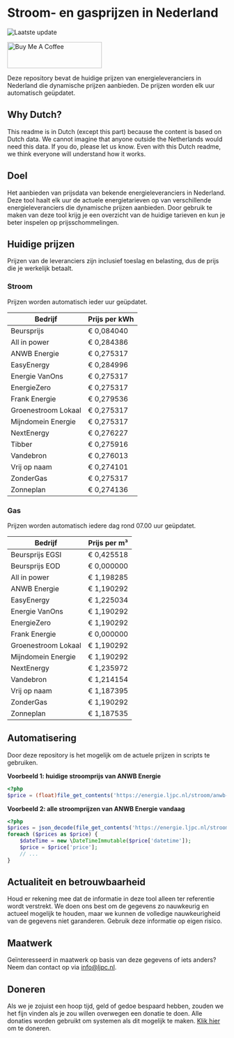 # Stroom- en gasprijzen in Nederland

![Laatste update](https://img.shields.io/badge/laatste%20update-2023--11--09%2022%3A00%20CET-brightgreen)

<a href="https://www.buymeacoffee.com/Lars-" target="_blank"><img src="https://cdn.buymeacoffee.com/buttons/v2/default-orange.png" alt="Buy Me A Coffee" height="60" style="height: 60px !important;width: 217px !important;" ></a>

Deze repository bevat de huidige prijzen van energieleveranciers in Nederland die dynamische prijzen aanbieden. De prijzen worden elk uur automatisch geüpdatet.

## Why Dutch?

This readme is in Dutch (except this part) because the content is based on Dutch data. We cannot imagine that anyone outside the Netherlands would need this data. If you do, please let us know. Even with this Dutch readme, we think
everyone will understand how it works.

## Doel

Het aanbieden van prijsdata van bekende energieleveranciers in Nederland. Deze tool haalt elk uur de actuele energietarieven op van verschillende energieleveranciers die dynamische prijzen aanbieden. Door gebruik te maken van deze tool
krijg je een overzicht van de huidige tarieven en kun je beter inspelen op prijsschommelingen.

## Huidige prijzen

Prijzen van de leveranciers zijn inclusief toeslag en belasting, dus de prijs die je werkelijk betaalt.

### Stroom

Prijzen worden automatisch ieder uur geüpdatet.

 Bedrijf | Prijs per kWh 
---------|---------------
Beursprijs | € 0,084040
All in power | € 0,284386
ANWB Energie | € 0,275317
EasyEnergy | € 0,284996
Energie VanOns | € 0,275317
EnergieZero | € 0,275317
Frank Energie | € 0,279536
Groenestroom Lokaal | € 0,275317
Mijndomein Energie | € 0,275317
NextEnergy | € 0,276227
Tibber | € 0,275916
Vandebron | € 0,276013
Vrij op naam | € 0,274101
ZonderGas | € 0,275317
Zonneplan | € 0,274136


### Gas

Prijzen worden automatisch iedere dag rond 07.00 uur geüpdatet.

 Bedrijf | Prijs per m³ 
---------|--------------
Beursprijs EGSI | € 0,425518
Beursprijs EOD | € 0,000000
All in power | € 1,198285
ANWB Energie | € 1,190292
EasyEnergy | € 1,225034
Energie VanOns | € 1,190292
EnergieZero | € 1,190292
Frank Energie | € 0,000000
Groenestroom Lokaal | € 1,190292
Mijndomein Energie | € 1,190292
NextEnergy | € 1,235972
Vandebron | € 1,214154
Vrij op naam | € 1,187395
ZonderGas | € 1,190292
Zonneplan | € 1,187535


## Automatisering

Door deze repository is het mogelijk om de actuele prijzen in scripts te gebruiken.

**Voorbeeld 1: huidige stroomprijs van ANWB Energie**

```php
<?php
$price = (float)file_get_contents('https://energie.ljpc.nl/stroom/anwb-energie-nu.txt');

```

**Voorbeeld 2: alle stroomprijzen van ANWB Energie vandaag**

```php
<?php
$prices = json_decode(file_get_contents('https://energie.ljpc.nl/stroom/all-in-power-vandaag.json'),true);
foreach ($prices as $price) {
    $dateTime = new \DateTimeImmutable($price['datetime']);
    $price = $price['price'];
    // ...
}
```

## Actualiteit en betrouwbaarheid

Houd er rekening mee dat de informatie in deze tool alleen ter referentie wordt verstrekt. We doen ons best om de gegevens zo nauwkeurig en actueel mogelijk te houden, maar we kunnen de volledige nauwkeurigheid van de gegevens niet
garanderen. Gebruik deze informatie op eigen risico.

## Maatwerk

Geïnteresseerd in maatwerk op basis van deze gegevens of iets anders? Neem dan contact op
via [info@ljpc.nl](mailto:info@ljpc.nl?subject=Energie%20prijzen).

## Doneren

Als we je zojuist een hoop tijd, geld of gedoe bespaard hebben, zouden we het fijn vinden als je zou willen overwegen een
donatie te doen. Alle donaties worden gebruikt om systemen als dit mogelijk te
maken. [Klik hier](https://www.buymeacoffee.com/Lars-) om te doneren.
